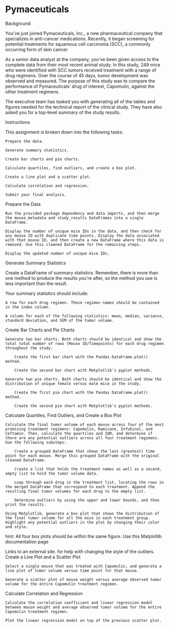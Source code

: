 # Pymaceuticals

Background

You've just joined Pymaceuticals, Inc., a new pharmaceutical company that specializes in anti-cancer medications. Recently, it began screening for potential treatments for squamous cell carcinoma (SCC), a commonly occurring form of skin cancer.

As a senior data analyst at the company, you've been given access to the complete data from their most recent animal study. In this study, 249 mice who were identified with SCC tumors received treatment with a range of drug regimens. Over the course of 45 days, tumor development was observed and measured. The purpose of this study was to compare the performance of Pymaceuticals’ drug of interest, Capomulin, against the other treatment regimens.

The executive team has tasked you with generating all of the tables and figures needed for the technical report of the clinical study. They have also asked you for a top-level summary of the study results.

Instructions

This assignment is broken down into the following tasks:

    Prepare the data.

    Generate summary statistics.

    Create bar charts and pie charts.

    Calculate quartiles, find outliers, and create a box plot.

    Create a line plot and a scatter plot.

    Calculate correlation and regression.

    Submit your final analysis.

Prepare the Data

    Run the provided package dependency and data imports, and then merge the mouse_metadata and study_results DataFrames into a single DataFrame.

    Display the number of unique mice IDs in the data, and then check for any mouse ID with duplicate time points. Display the data associated with that mouse ID, and then create a new DataFrame where this data is removed. Use this cleaned DataFrame for the remaining steps.

    Display the updated number of unique mice IDs.

Generate Summary Statistics

Create a DataFrame of summary statistics. Remember, there is more than one method to produce the results you're after, so the method you use is less important than the result.

Your summary statistics should include:

    A row for each drug regimen. These regimen names should be contained in the index column.

    A column for each of the following statistics: mean, median, variance, standard deviation, and SEM of the tumor volume.

Create Bar Charts and Pie Charts

    Generate two bar charts. Both charts should be identical and show the total total number of rows (Mouse ID/Timepoints) for each drug regimen throughout the study.

        Create the first bar chart with the Pandas DataFrame.plot() method.

        Create the second bar chart with Matplotlib's pyplot methods.

    Generate two pie charts. Both charts should be identical and show the distribution of unique female versus male mice in the study.

        Create the first pie chart with the Pandas DataFrame.plot() method.

        Create the second pie chart with Matplotlib's pyplot methods.

Calculate Quartiles, Find Outliers, and Create a Box Plot

    Calculate the final tumor volume of each mouse across four of the most promising treatment regimens: Capomulin, Ramicane, Infubinol, and Ceftamin. Then, calculate the quartiles and IQR, and determine if there are any potential outliers across all four treatment regimens. Use the following substeps:

        Create a grouped DataFrame that shows the last (greatest) time point for each mouse. Merge this grouped DataFrame with the original cleaned DataFrame.

        Create a list that holds the treatment names as well as a second, empty list to hold the tumor volume data.

        Loop through each drug in the treatment list, locating the rows in the merged DataFrame that correspond to each treatment. Append the resulting final tumor volumes for each drug to the empty list.

        Determine outliers by using the upper and lower bounds, and then print the results.

    Using Matplotlib, generate a box plot that shows the distribution of the final tumor volume for all the mice in each treatment group. Highlight any potential outliers in the plot by changing their color and style.

hint: All four box plots should be within the same figure. Use this Matplotlib documentation page

Links to an external site. for help with changing the style of the outliers.
Create a Line Plot and a Scatter Plot

    Select a single mouse that was treated with Capomulin, and generate a line plot of tumor volume versus time point for that mouse.

    Generate a scatter plot of mouse weight versus average observed tumor volume for the entire Capomulin treatment regimen.

Calculate Correlation and Regression

    Calculate the correlation coefficient and linear regression model between mouse weight and average observed tumor volume for the entire Capomulin treatment regimen.

    Plot the linear regression model on top of the previous scatter plot.
